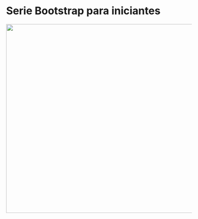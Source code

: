 # Serie Bootstrap para iniciantes

<image width="512px" src="https://github.com/trilhafront/serie-bootstrap-iniciantes/blob/master/previa.gif">
